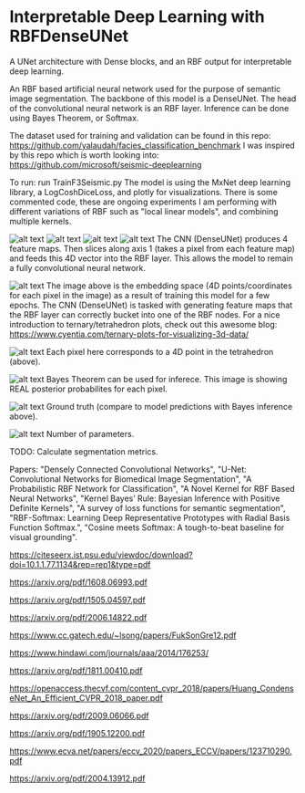 # Interpretable Deep Learning with RBFDenseUNet
A UNet architecture with Dense blocks, and an RBF output for interpretable deep learning.

An RBF based artificial neural network used for the purpose of semantic image segmentation. The backbone of this model is a DenseUNet. The head of the convolutional neural network is an RBF layer. Inference can be done using Bayes Theorem, or Softmax. 

The dataset used for training and validation can be found in this repo: https://github.com/yalaudah/facies_classification_benchmark
I was inspired by this repo which is worth looking into: https://github.com/microsoft/seismic-deeplearning

To run: run TrainF3Seismic.py
The model is using the MxNet deep learning library, a LogCoshDiceLoss, and plotly for visualizations.
There is some commented code, these are ongoing experiments I am performing with different variations of RBF such as "local linear models", and combining multiple kernels.

![alt text](https://github.com/jgcastro89/GenerativeDenseUNet/blob/main/screenshots/SharedScreenshot0.jpg)
![alt text](https://github.com/jgcastro89/GenerativeDenseUNet/blob/main/screenshots/SharedScreenshot1.jpg)
![alt text](https://github.com/jgcastro89/GenerativeDenseUNet/blob/main/screenshots/SharedScreenshot2.jpg)
![alt text](https://github.com/jgcastro89/GenerativeDenseUNet/blob/main/screenshots/SharedScreenshot3.jpg)
The CNN (DenseUNet) produces 4 feature maps. Then slices along axis 1 (takes a pixel from each feature map) and feeds this 4D vector into the RBF layer. 
This allows the model to remain a fully convolutional neural network. 

![alt text](https://github.com/jgcastro89/GenerativeDenseUNet/blob/main/screenshots/SharedScreenshot4.jpg)
The image above is the embedding space (4D points/coordinates for each pixel in the image) as a result of training this model for a few epochs. The CNN (DenseUNet) is tasked with generating feature maps that the RBF layer can correctly bucket into one of the RBF nodes. For a nice introduction to ternary/tetrahedron plots, check out this awesome blog: https://www.cyentia.com/ternary-plots-for-visualizing-3d-data/

![alt text](https://github.com/jgcastro89/GenerativeDenseUNet/blob/main/screenshots/181996825_5461193370621018_8800196505991060229_n.jpg)
Each pixel here corresponds to a 4D point in the tetrahedron (above).

![alt text](https://github.com/jgcastro89/GenerativeDenseUNet/blob/main/screenshots/181936468_5461194637287558_3655243639396744276_n.jpg)
Bayes Theorem can be used for inferece. This image is showing REAL posterior probabilites for each pixel. 

![alt text](https://github.com/jgcastro89/GenerativeDenseUNet/blob/main/screenshots/183034536_5461193310621024_6251143271430111991_n.jpg)
Ground truth (compare to model predictions with Bayes inference above). 

![alt text](https://github.com/jgcastro89/GenerativeDenseUNet/blob/main/screenshots/SharedScreenshot6.jpg)
Number of parameters.

TODO: Calculate segmentation metrics. 

Papers: "Densely Connected Convolutional Networks",
"U-Net: Convolutional Networks for Biomedical Image Segmentation", 
"A Probabilistic RBF Network for Classification", 
"A Novel Kernel for RBF Based Neural Networks",
"Kernel Bayes’ Rule: Bayesian Inference with Positive
Definite Kernels",
"A survey of loss functions for semantic segmentation",
"RBF-Softmax: Learning Deep Representative
Prototypes with Radial Basis Function Softmax.",
"Cosine meets Softmax: A tough-to-beat baseline
for visual grounding".

https://citeseerx.ist.psu.edu/viewdoc/download?doi=10.1.1.77.1134&rep=rep1&type=pdf

https://arxiv.org/pdf/1608.06993.pdf

https://arxiv.org/pdf/1505.04597.pdf

https://arxiv.org/pdf/2006.14822.pdf

https://www.cc.gatech.edu/~lsong/papers/FukSonGre12.pdf

https://www.hindawi.com/journals/aaa/2014/176253/

https://arxiv.org/pdf/1811.00410.pdf

https://openaccess.thecvf.com/content_cvpr_2018/papers/Huang_CondenseNet_An_Efficient_CVPR_2018_paper.pdf

https://arxiv.org/pdf/2009.06066.pdf

https://arxiv.org/pdf/1905.12200.pdf

https://www.ecva.net/papers/eccv_2020/papers_ECCV/papers/123710290.pdf

https://arxiv.org/pdf/2004.13912.pdf
